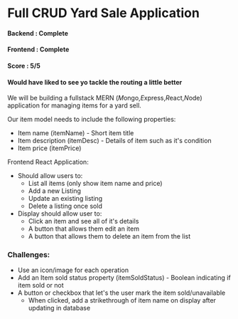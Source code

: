 # Full CRUD Yard Sale Application

#### Backend : Complete
#### Frontend : Complete
#### Score : 5/5
#### Would have liked to see yo tackle the routing a little better

We will be building a fullstack MERN (*M*ongo,*E*xpress,*R*eact,*N*ode) application for managing items for a yard sell.

Our item model needs to include the following properties:
- Item name (itemName) - Short item title
- Item description (itemDesc) - Details of item such as it's condition
- Item price (itemPrice)

Frontend React Application:
- Should allow users to:
  - List all items (only show item name and price)
  - Add a new Listing
  - Update an existing listing 
  - Delete a listing once sold
- Display should allow user to:
  - Click an item and see all of it's details
  - A button that allows them edit an item
  - A button that allows them to delete an item from the list

### Challenges:
- Use an icon/image for each operation
- Add an Item sold status property (itemSoldStatus) - Boolean indicating if item sold or not
- A button or checkbox that let's the user mark the item sold/unavailable 
  - When clicked, add a strikethrough of item name on display after updating in database

